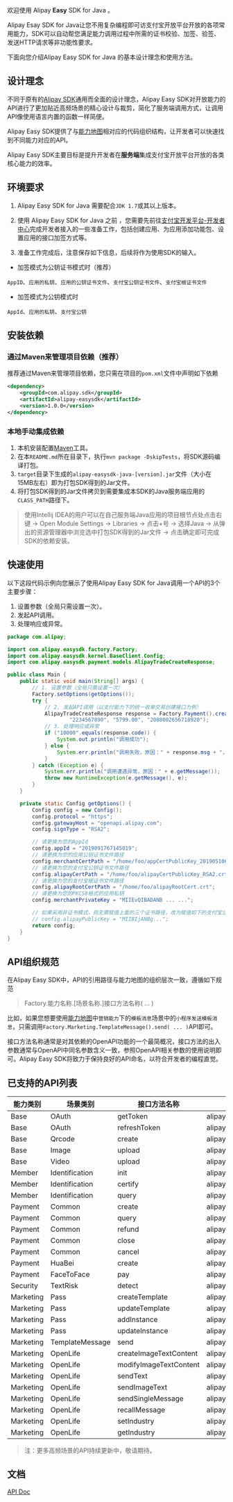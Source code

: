 欢迎使用 Alipay **Easy** SDK for Java 。

Alipay Esay SDK for Java让您不用复杂编程即可访支付宝开放平台开放的各项常用能力，SDK可以自动帮您满足能力调用过程中所需的证书校验、加签、验签、发送HTTP请求等非功能性要求。

下面向您介绍Alipay Easy SDK for Java 的基本设计理念和使用方法。

## 设计理念
不同于原有的[Alipay SDK](https://github.com/alipay/alipay-sdk-java-all)通用而全面的设计理念，Alipay Easy SDK对开放能力的API进行了更加贴近高频场景的精心设计与裁剪，简化了服务端调用方式，让调用API像使用语言内置的函数一样简便。

Alipay Easy SDK提供了与[能力地图](https://opendocs.alipay.com/mini/00am3f)相对应的代码组织结构，让开发者可以快速找到不同能力对应的API。

Alipay Easy SDK主要目标是提升开发者在**服务端**集成支付宝开放平台开放的各类核心能力的效率。

## 环境要求
1. Alipay Easy SDK for Java 需要配合`JDK 1.7`或其以上版本。

2. 使用 Alipay Easy SDK for Java 之前 ，您需要先前往[支付宝开发平台-开发者中心](https://openhome.alipay.com/platform/developerIndex.htm)完成开发者接入的一些准备工作，包括创建应用、为应用添加功能包、设置应用的接口加签方式等。

3. 准备工作完成后，注意保存如下信息，后续将作为使用SDK的输入。

* 加签模式为公钥证书模式时（推荐）

`AppID`、`应用的私钥`、`应用的公钥证书文件`、`支付宝公钥证书文件`、`支付宝根证书文件`

* 加签模式为公钥模式时

`AppId`、`应用的私钥`、`支付宝公钥`

## 安装依赖
### 通过Maven来管理项目依赖（推荐）
推荐通过Maven来管理项目依赖，您只需在项目的`pom.xml`文件中声明如下依赖

```xml
<dependency>
    <groupId>com.alipay.sdk</groupId>
    <artifactId>alipay-easysdk</artifactId>
    <version>1.0.0</version>
</dependency>
```

### 本地手动集成依赖
1. 本机安装配置[Maven](https://maven.apache.org/)工具。
2. 在本`README.md`所在目录下，执行`mvn package -DskipTests`，将SDK源码编译打包。
3. `target`目录下生成的`alipay-easysdk-java-[version].jar`文件（大小在15MB左右）即为打包SDK得到的Jar文件。
4. 将打包SDK得到的Jar文件拷贝到需要集成本SDK的Java服务端应用的`CLASS_PATH`路径下。

> 使用Intellij IDEA的用户可以在自己服务端Java应用的项目根节点处点击右键 -> Open Module Settings -> Libraries -> 点击+号 -> 选择Java -> 从弹出的资源管理器中浏览选中打包SDK得到的Jar文件 -> 点击确定即可完成SDK的依赖安装。


## 快速使用
以下这段代码示例向您展示了使用Alipay Easy SDK for Java调用一个API的3个主要步骤：

1. 设置参数（全局只需设置一次）。
2. 发起API调用。
3. 处理响应或异常。

```java
package com.alipay;

import com.alipay.easysdk.factory.Factory;
import com.alipay.easysdk.kernel.BaseClient.Config;
import com.alipay.easysdk.payment.models.AlipayTradeCreateResponse;

public class Main {
    public static void main(String[] args) {
        // 1. 设置参数（全局只需设置一次）
        Factory.setOptions(getOptions());
        try {
            // 2. 发起API调用（以支付能力下的统一收单交易创建接口为例）
            AlipayTradeCreateResponse response = Factory.Payment().create("Apple iPhone11 128G",
                    "2234567890", "5799.00", "2088002656718920");
            // 3. 处理响应或异常
            if ("10000".equals(response.code)) {
                System.out.println("调用成功");
            } else {
                System.err.println("调用失败，原因：" + response.msg + "，" + response.subMsg);
            }
        } catch (Exception e) {
            System.err.println("调用遭遇异常，原因：" + e.getMessage());
            throw new RuntimeException(e.getMessage(), e);
        }
    }

    private static Config getOptions() {
        Config config = new Config();
        config.protocol = "https";
        config.gatewayHost = "openapi.alipay.com";
        config.signType = "RSA2";

        // 请更换为您的AppId
        config.appId = "2019091767145019";
        // 请更换为您的应用公钥证书文件路径
        config.merchantCertPath = "/home/foo/appCertPublicKey_2019051064521003.crt";
        // 请更换为您的支付宝公钥证书文件路径
        config.alipayCertPath = "/home/foo/alipayCertPublicKey_RSA2.crt";
        // 请更换为您的支付宝根证书文件路径
        config.alipayRootCertPath = "/home/foo/alipayRootCert.crt";
        // 请更换为您的PKCS8格式的应用私钥
        config.merchantPrivateKey = "MIIEvQIBADANB ... ...";

        // 如果采用非证书模式，则无需赋值上面的三个证书路径，改为赋值如下的支付宝公钥字符串即可
        // config.alipayPublicKey = "MIIBIjANBg...";
        return config;
    }
}
```

## API组织规范
在Alipay Easy SDK中，API的引用路径与能力地图的组织层次一致，遵循如下规范

> Factory.能力名称.[场景名称.]接口方法名称( ... )

比如，如果您想要使用[能力地图](https://opendocs.alipay.com/mini/00am3f)中`营销能力`下的`模板消息`场景中的`小程序发送模板消息`，只需调用`Factory.Marketing.TemplateMessage().send( ... )`API即可。

接口方法名称通常是对其依赖的OpenAPI功能的一个最简概况，接口方法的出入参数通常与OpenAPI中同名参数含义一致，参照OpenAPI相关参数的使用说明即可。Alipay Easy SDK将致力于保持良好的API命名，以符合开发者的编程直觉。

## 已支持的API列表
| 能力类别      | 场景类别            | 接口方法名称                 | 调用的OpenAPI名称                                              |
|-----------|-----------------|------------------------|-----------------------------------------------------------|
| Base      | OAuth           | getToken               | alipay\.system\.oauth\.token                              |
| Base      | OAuth           | refreshToken           | alipay\.system\.oauth\.token                              |
| Base      | Qrcode          | create                 | alipay\.open\.app\.qrcode\.create                         |
| Base      | Image           | upload                 | alipay\.offline\.material\.image\.upload                  |
| Base      | Video           | upload                 | alipay\.offline\.material\.image\.upload                  |
| Member    | Identification  | init                   | alipay\.user\.certify\.open\.initialize                   |
| Member    | Identification  | certify                | alipay\.user\.certify\.open\.certify                      |
| Member    | Identification  | query                  | alipay\.user\.certify\.open\.query                        |
| Payment   | Common          | create                 | alipay\.trade\.create                                     |
| Payment   | Common          | query                  | alipay\.trade\.query                                      |
| Payment   | Common          | refund                 | alipay\.trade\.refund                                     |
| Payment   | Common          | close                  | alipay\.trade\.close                                      |
| Payment   | Common          | cancel                 | alipay\.trade\.close                                      |
| Payment   | HuaBei          | create                 | alipay\.trade\.create                                     |
| Payment   | FaceToFace      | pay                    | alipay\.trade\.pay                                        |
| Security  | TextRisk        | detect                 | alipay\.security\.risk\.content\.detect                   |
| Marketing | Pass            | createTemplate         | alipay\.pass\.template\.add                               |
| Marketing | Pass            | updateTemplate         | alipay\.pass\.template\.update                            |
| Marketing | Pass            | addInstance            | alipay\.pass\.instance\.add                               |
| Marketing | Pass            | updateInstance         | alipay\.pass\.instance\.update                            |
| Marketing | TemplateMessage | send                   | alipay\.open\.app\.mini\.templatemessage\.send            |
| Marketing | OpenLife        | createImageTextContent | alipay\.open\.public\.message\.content\.create            |
| Marketing | OpenLife        | modifyImageTextContent | alipay\.open\.public\.message\.content\.modify            |
| Marketing | OpenLife        | sendText               | alipay\.open\.public\.message\.total\.send                |
| Marketing | OpenLife        | sendImageText          | alipay\.open\.public\.message\.total\.send                |
| Marketing | OpenLife        | sendSingleMessage      | alipay\.open\.public\.message\.single\.send               |
| Marketing | OpenLife        | recallMessage          | alipay\.open\.public\.life\.msg\.recall                   |
| Marketing | OpenLife        | setIndustry            | alipay\.open\.public\.template\.message\.industry\.modify |
| Marketing | OpenLife        | getIndustry            | alipay\.open\.public\.setting\.category\.query            |

> 注：更多高频场景的API持续更新中，敬请期待。

## 文档
[API Doc](./../APIDoc.md)